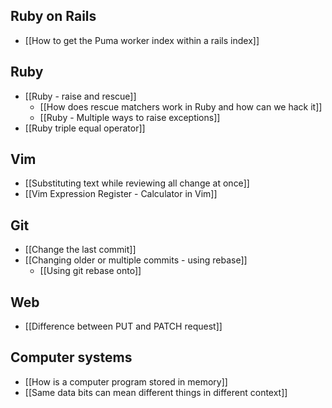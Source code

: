 ## Ruby on Rails
- [[How to get the Puma worker index within a rails index]]

## Ruby
- [[Ruby - raise and rescue]]
	- [[How does rescue matchers work in Ruby and how can we hack it]]
	- [[Ruby - Multiple ways to raise exceptions]]
 - [[Ruby triple equal operator]]

## Vim
- [[Substituting text while reviewing all change at once]]
- [[Vim Expression Register - Calculator in Vim]]

## Git
- [[Change the last commit]]
- [[Changing older or multiple commits - using rebase]]
	- [[Using git rebase onto]]

## Web
- [[Difference between PUT and PATCH request]]

## Computer systems
- [[How is a computer program stored in memory]]
- [[Same data bits can mean different things in different context]]